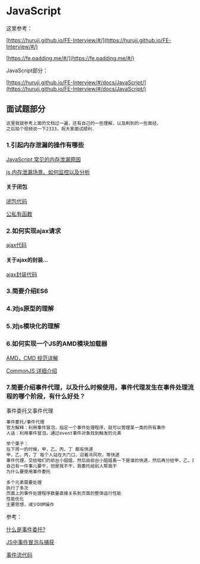 # JavaScript

这里参考：

[https://huruji.github.io/FE-Interview/#/](https://huruji.github.io/FE-Interview/#/)

[https://fe.padding.me/#/](https://fe.padding.me/#/)

JavaScript部分：

[https://huruji.github.io/FE-Interview/#/docs/JavaScript/](https://huruji.github.io/FE-Interview/#/docs/JavaScript/)

## 面试题部分

```js
这里我就参考上面的文档过一遍，还有自己的一些理解，以及刷到的一些面经，
之后拍个视频说一下2333，祝大家面试顺利.
```

### 1.引起内存泄漏的操作有哪些
[JavaScript 常见的内存泄漏原因](https://juejin.cn/post/6844903448840765454)

[js 内存泄漏场景、如何监控以及分析](https://juejin.cn/post/6844904048961781774)

#### 关于闭包

[闭包代码](https://github.com/jokereven/vuepress/tree/master/matlab/闭包)

[公私有函数](https://github.com/jokereven/vuepress/tree/master/matlab/公私有函数)

### 2.如何实现ajax请求

[ajax代码](https://github.com/jokereven/vuepress/tree/master/matlab/ajax)

#### 关于ajax的封装...

[ajax封装代码](https://github.com/jokereven/vuepress/tree/master/matlab/ajax/ajax封装)

### 3.简要介绍ES6

### 4.对js原型的理解

### 5.对js模块化的理解

### 6.如何实现一个JS的AMD模块加载器

[AMD，CMD 规范详解](https://neveryu.github.io/2017/03/20/amd-cmd/)

[CommonJS 详细介绍](https://neveryu.github.io/2017/03/07/commonjs/)

### 7.简要介绍事件代理，以及什么时候使用，事件代理发生在事件处理流程的哪个阶段，有什么好处？

事件委托又事件代理

```txt
事件委托/事件代理
官方解释：利用事件冒泡，指定一个事件处理程序，就可以管理某一类的所有事件
人话：利用事件冒泡，通过event事件对象找到触发的元素

举个栗子：
在下周一的时候，甲，乙，丙，丁 都有快递
甲，乙，丙，丁 每个人站在大门口，迎着冷风吹，等快递
事件代理，交给咱们的前台小姐姐，然后由前台小姐姐看一下是谁的快递，然后再分给甲，乙，丙，丁
自己有一件事儿要干，但是我不干，我委托给别人帮我干
为什么要使用事件委托

多个元素需要处理
执行了多次
页面上的事件处理程序数量直接关系到页面的整体运行性能
性能优化
主要思想，减少DOM操作
```

参考：

[什么是事件委托?](https://zhuanlan.zhihu.com/p/141854882)

[JS中事件冒泡与捕获](https://segmentfault.com/a/1190000005654451)

[事件流代码](https://github.com/jokereven/vuepress/tree/master/matlab/事件流)
